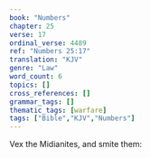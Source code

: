```yaml
---
book: "Numbers"
chapter: 25
verse: 17
ordinal_verse: 4489
ref: "Numbers 25:17"
translation: "KJV"
genre: "Law"
word_count: 6
topics: []
cross_references: []
grammar_tags: []
thematic_tags: [warfare]
tags: ["Bible","KJV","Numbers"]
---
```

Vex the Midianites, and smite them:
